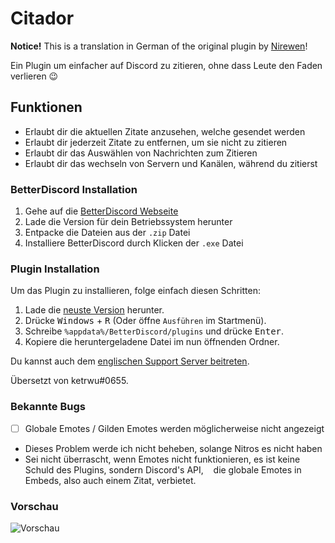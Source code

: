 # Citador

**Notice!** This is a translation in German of the original plugin by [Nirewen](https://github.com/nirewen/Citador)!

Ein Plugin um einfacher auf Discord zu zitieren, ohne dass Leute den Faden verlieren :wink:

## Funktionen
- Erlaubt dir die aktuellen Zitate anzusehen, welche gesendet werden
- Erlaubt dir jederzeit Zitate zu entfernen, um sie nicht zu zitieren
- Erlaubt dir das Auswählen von Nachrichten zum Zitieren
- Erlaubt dir das wechseln von Servern und Kanälen, während du zitierst

### BetterDiscord Installation

1. Gehe auf die [BetterDiscord Webseite](http://betterdiscord.net)
2. Lade die Version für dein Betriebssystem herunter
3. Entpacke die Dateien aus der `.zip` Datei
4. Installiere BetterDiscord durch Klicken der `.exe` Datei

### Plugin Installation

Um das Plugin zu installieren, folge einfach diesen Schritten:

1. Lade die [neuste Version](https://raw.githubusercontent.com/KennethWussmann/Citador/de/Citador_DE.plugin.js) herunter.
2. Drücke <kbd>Windows</kbd> + <kbd>R</kbd> (Oder öffne `Ausführen` im Startmenü).
3. Schreibe `%appdata%/BetterDiscord/plugins` und drücke <kbd>Enter</kbd>.
4. Kopiere die heruntergeladene Datei im nun öffnenden Ordner.

Du kannst auch dem [englischen Support Server beitreten](https://discord.gg/tQrdqKG).

Übersetzt von ketrwu#0655.

### Bekannte Bugs
- [ ] Globale Emotes / Gilden Emotes werden möglicherweise nicht angezeigt
- Dieses Problem werde ich nicht beheben, solange Nitros es nicht haben
- Sei nicht überrascht, wenn Emotes nicht funktionieren, es ist keine Schuld des Plugins, sondern Discord's API,
   die globale Emotes in Embeds, also auch einem Zitat, verbietet.

### Vorschau
![Vorschau](https://i.imgur.com/vWsvdES.gif)

